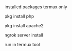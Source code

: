 # 
installed packages
termux only

pkg install php

pkg install apache2

ngrok server install

run in termux tool





